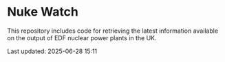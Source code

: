 # Nuke Watch

This repository includes code for retrieving the latest information available on the output of EDF nuclear power plants in the UK.

Last updated: 2025-06-28 15:11